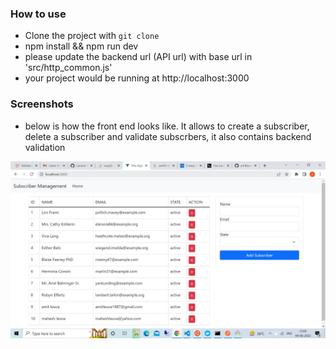 ### How to use

- Clone the project with `git clone`
- npm install && npm run dev
- please update the backend url (API url) with base url in 'src/http_common.js'
- your project would be running at http://localhost:3000

### Screenshots

- below is how the front end looks like. It allows to create a subscriber, delete a subscriber and validate subscrbers, it also contains backend validation
<img src="https://raw.githubusercontent.com/amitleuva1987/subscriber_management-front_end/master/front_screenshot.jpg" /> 

